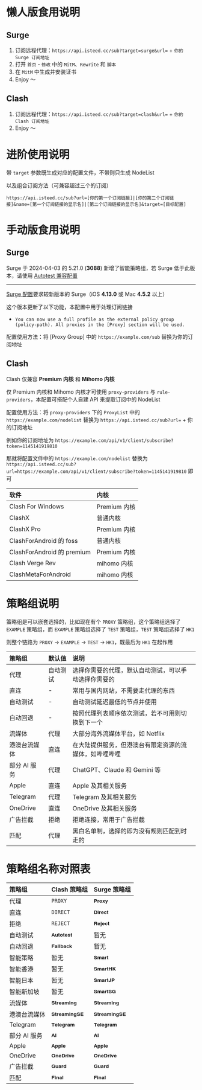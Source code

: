 # 懒人版食用说明

## Surge

1. 订阅远程代理：`https://api.isteed.cc/sub?target=surge&url=` + `你的 Surge 订阅地址`
2. 打开 `首页` - `修改` 中的 `MitM`、`Rewrite` 和 `脚本`
3. 在 `MitM` 中生成并安装证书
4. Enjoy ～

## Clash

1. 订阅远程代理：`https://api.isteed.cc/sub?target=clash&url=` + `你的 Clash 订阅地址`
2. Enjoy ～

# 进阶使用说明

带 `target` 参数既生成对应的配置文件，不带则只生成 NodeList

以及组合订阅方法（可兼容超过三个的订阅）

```
https://api.isteed.cc/sub?url=[你的第一个订阅链接]|[你的第二个订阅链接]&name=[第一个订阅链接的显示名]|[第二个订阅链接的显示名]&target=[目标配置]
```

# 手动版食用说明

## Surge

Surge 于 2024-04-03 的 5.21.0 (**3088**) 新增了智能策略组，若 Surge 低于此版本，请使用 [Autotest 兼容配置](https://ruleset.isteed.cc/Config/surge-autotest.conf)

---

[Surge 配置](https://ruleset.isteed.cc/Config/surge.conf)要求较新版本的 Surge（iOS **4.13.0** 或 Mac **4.5.2** 以上）

这个版本更新了以下功能，本配置中用于处理订阅链接

- `You can now use a full profile as the external policy group (policy-path). All proxies in the [Proxy] section will be used.`

配置使用方法：将 [Proxy Group] 中的 `https://example.com/sub` 替换为你的订阅地址

## Clash

Clash 仅兼容 **Premium 内核** 和 **Mihomo 内核**

仅 Premium 内核和 Mihomo 内核才可使用 `proxy-providers` 与 `rule-providers`，本配置可搭配个人自建 API 来提取订阅中的 NodeList

配置使用方法：将 `proxy-providers` 下的 `ProxyList` 中的 `https://example.com/nodelist` 替换为 `https://api.isteed.cc/sub?url=` + 你的订阅地址

例如你的订阅地址为 `https://example.com/api/v1/client/subscribe?token=1145141919810`

那就将配置文件中的 `https://example.com/nodelist` 替换为 `https://api.isteed.cc/sub?url=https://example.com/api/v1/client/subscribe?token=1145141919810` 即可

<!-- prettier-ignore -->
| 软件 | 内核 |
| :- | :- |
| Clash For Windows | Premium 内核 |
| ClashX | 普通内核 |
| ClashX Pro | Premium 内核 |
| ClashForAndroid 的 foss | 普通内核 |
| ClashForAndroid 的 premium | Premium 内核 |
| Clash Verge Rev | mihomo 内核 |
| ClashMetaForAndroid | mihomo 内核 |

# 策略组说明

策略组是可以嵌套选择的，比如现在有个 `PROXY` 策略组，这个策略组选择了 `EXAMPLE` 策略组，而 `EXAMPLE` 策略组选择了 `TEST` 策略组，`TEST` 策略组选择了 `HK1`

则整个链路为 `PROXY` -> `EXAMPLE` -> `TEST` -> `HK1`，既最后为 `HK1` 在起作用

<!-- prettier-ignore -->
| 策略组 | 默认值 | 说明 |
|:-|:-|:-|
| 代理 | 自动测试 | 选择你需要的代理，默认自动测试，可以手动选择你需要的 |
| 直连 | - | 常用与国内网站，不需要走代理的东西 |
| 自动测试 | - | 自动测试延迟最低的节点并使用 |
| 自动回退 | - | 按照代理列表顺序依次测试，若不可用则切换到下一个 |
| 流媒体 | 代理 | 大部分海外流媒体平台，如 Netflix |
| 港澳台流媒体 | 直连 | 在大陆提供服务，但港澳台有限定资源的流媒体，如哔哩哔哩 |
| 部分 AI 服务 | 代理 | ChatGPT、Claude 和 Gemini 等 |
| Apple | 直连 | Apple 及其相关服务 |
| Telegram | 代理 | Telegram 及其相关服务 |
| OneDrive | 直连 | OneDrive 及其相关服务 |
| 广告拦截 | 拒绝 | 拒绝连接，常用于广告拦截 |
| 匹配 | 代理 | 黑白名单制，选择的即为没有规则匹配到时走的 |

# 策略组名称对照表

<!-- prettier-ignore -->
| 策略组 | Clash 策略组 | Surge 策略组 |
|:-|:-|:-|
| 代理 | `PROXY` | `𝐏𝐫𝐨𝐱𝐲` |
| 直连 | `DIRECT` | `𝐃𝐢𝐫𝐞𝐜𝐭` |
| 拒绝 | `REJECT` | `𝐑𝐞𝐣𝐞𝐜𝐭` |
| 自动测试 | `𝐀𝐮𝐭𝐨𝐭𝐞𝐬𝐭` | 暂无 |
| 自动回退 | `𝐅𝐚𝐥𝐥𝐛𝐚𝐜𝐤` | 暂无 |
| 智能策略 | 暂无 | `𝐒𝐦𝐚𝐫𝐭` |
| 智能香港 | 暂无 | `𝐒𝐦𝐚𝐫𝐭𝐇𝐊` |
| 智能日本 | 暂无 | `𝐒𝐦𝐚𝐫𝐭𝐉𝐏` |
| 智能新加坡 | 暂无 | `𝐒𝐦𝐚𝐫𝐭𝐒𝐆` |
| 流媒体 | `𝐒𝐭𝐫𝐞𝐚𝐦𝐢𝐧𝐠` | `𝐒𝐭𝐫𝐞𝐚𝐦𝐢𝐧𝐠` |
| 港澳台流媒体 | `𝐒𝐭𝐫𝐞𝐚𝐦𝐢𝐧𝐠𝐒𝐄` | `𝐒𝐭𝐫𝐞𝐚𝐦𝐢𝐧𝐠𝐒𝐄` |
| Telegram | `𝐓𝐞𝐥𝐞𝐠𝐫𝐚𝐦` | `𝐓𝐞𝐥𝐞𝐠𝐫𝐚𝐦` |
| 部分 AI 服务 | `𝐀𝐈` | `𝐀𝐈` |
| Apple | `𝐀𝐩𝐩𝐥𝐞` | `𝐀𝐩𝐩𝐥𝐞` |
| OneDrive | `𝐎𝐧𝐞𝐃𝐫𝐢𝐯𝐞` | `𝐎𝐧𝐞𝐃𝐫𝐢𝐯𝐞` |
| 广告拦截 | `𝐆𝐮𝐚𝐫𝐝` | `𝐆𝐮𝐚𝐫𝐝` |
| 匹配 | `𝐅𝐢𝐧𝐚𝐥` | `𝐅𝐢𝐧𝐚𝐥` |
